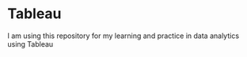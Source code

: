 # Tableau
I am using this repository for my learning and practice in data analytics using Tableau



